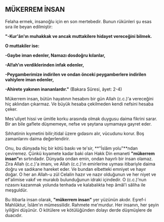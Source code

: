 ## MÜKERREM İNSAN

Felaha ermek, insanoğlu için en son mertebedir. Bunun rükünleri şu esas sıra ile beyan edilmiştir:

**"-Kur'ân'ın muhakkak ve ancak muttakilere hidayet vereceğini bilmek.**

**O muttakiler ise:**

**-Gaybe iman edenler, Namazı dosdoğru kılanlar,**

**-Al!ah'ın verdiklerinden infak edenler,**

**-Peygamberimize indirilen ve ondan önceki peygam­berlere indirilen vahiylere iman edenler,**

**-Ahirete yakınen inananlardır."** (Bakara Sûresi, âyet: 2-4)

Mükerrem insan, bütün hayatının hesabını bir gün Allah (c.c.)'a vereceğini hiç aklından çıkarmaz. Ve bü­yük hesaba çekilmeden kendi nefsini hesaba çeker.

Mes'uliyet hissi ve ümitle korku arasında olmak duy­gusu daima fikrini sarar. Bir an bile gaflete düşmeme­ye, nefse ve şeytana uymamaya gayret eder.

Sıhhatinin kıymetini bilir;itidal üzere gıdasını alır, vücudunu korur. Boş zamanlarını daima değerlendirir.

Onu, bu dünyada hiç bir kötü baskı ve te'sir, **"İslâm yolu"**ndan çeviremez. Çünkü kıyamete kadar baki olan Hakk Din emaneti **"mükerrem insan"ı**n sırtındadır. Dünyada ondan emin, ondan hayırlı bir insan olamaz. Zira Allah (c.c.)'a imanı, ve Allah (c.c.)'ın emirlerine uy­ması itibariyle daima doğru ve sadıkane hareket eder. Ve bundan elbetteki emniyet ve hayır doğar. O her an Allah-u zül Celalin hazır ve nazır olduğunun ve her ni­yet ve ef'alimise vakıf ve murakıb bulunduğunun idra­ki içindedir. O (c.c.)'nun rızasını kazanmak yolunda ten­hada ve kalabalıkta hep âmâl'i sâliha ile meşguldür.

Bu itibarla insan olarak, **"mükerrem insan"** yer yüzü­nün akıdır. Eşref-i Mahlûktur, İslâm'ın mümessilidir. Rahmete me'murdur. Her insanın, her şeyin iyiliğini düşünür. O kötülere ve kötülüğünden dolayı derde düşmüşlere de duacıdır.
